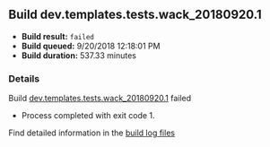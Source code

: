 ## Build dev.templates.tests.wack_20180920.1
- **Build result:** `failed`
- **Build queued:** 9/20/2018 12:18:01 PM
- **Build duration:** 537.33 minutes
### Details
Build [dev.templates.tests.wack_20180920.1](https://winappstudio.visualstudio.com/web/build.aspx?pcguid=a4ef43be-68ce-4195-a619-079b4d9834c2&builduri=vstfs%3a%2f%2f%2fBuild%2fBuild%2f26290) failed

+ Process completed with exit code 1.

Find detailed information in the [build log files](https://uwpctdiags.blob.core.windows.net/buildlogs/dev.templates.tests.wack_20180920.1_logs.zip)
